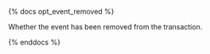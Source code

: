 {% docs opt_event_removed %}

Whether the event has been removed from the transaction.

{% enddocs %}